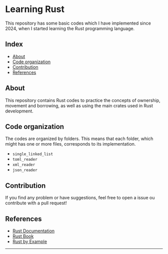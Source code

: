 # Learning Rust

This repository has some basic codes which I have implemented since 2024, when I started learning the Rust programming language.

## Index

- [About](#about)
- [Code organization](#code-organization)
- [Contribution](#contribution)
- [References](#references)

## About

This repository contains Rust codes to practice the concepts of ownership, movement and borrowing, as well as using the main crates used in Rust development.

## Code organization

The codes are organized by folders. This means that each folder, which might has one or more files, corresponds to its implementation.

- `single_linked_list`
- `toml_reader`
- `xml_reader`
- `json_reader`

## Contribution

If you find any problem or have suggestions, feel free to open a issue ou contribute with a pull request!

## References

- [Rust Documentation](https://doc.rust-lang.org/)
- [Rust Book](https://doc.rust-lang.org/book/)
- [Rust by Example](https://doc.rust-lang.org/stable/rust-by-example/)

---

